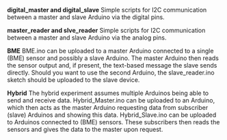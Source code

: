 **digital_master and digital_slave**
Simple scripts for I2C communication between a master and slave Arduino via the digital pins.

**master_reader and slve_reader**
Simple scripts for I2C communication between a master and slave Arduino via the analog pins.

**BME**
BME.ino can be uploaded to a master Arduino connected to a single (BME) sensor and possibly a slave Arduino. The master Arduino then reads the sensor output and, if present, the text-based message the slave sends directly. Should you want to use the second Arduino, the slave_reader.ino sketch should be uploaded to the slave device.

**Hybrid**
The hybrid experiment assumes multiple Arduinos being able to send and receive data. Hybrid_Master.ino can be uploaded to an Arduino, which then acts as the master Arduino requesting data from subscriber (slave) Arduinos and showing this data. Hybrid_Slave.ino can be uploaded to Arduinos connected to (BME) sensors. These subscribers then reads the sensors and gives the data to the master upon request.
